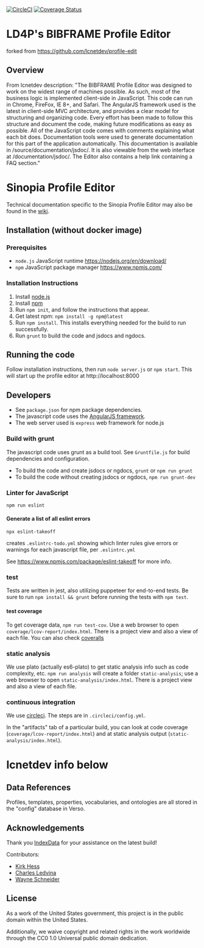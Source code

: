 [![CircleCI](https://circleci.com/gh/LD4P/sinopia_profile_editor.svg?style=svg)](https://circleci.com/gh/LD4P/sinopia_profile_editor)
[![Coverage Status](https://coveralls.io/repos/github/LD4P/sinopia_profile_editor/badge.svg)](https://coveralls.io/github/LD4P/sinopia_profile_editor)

# LD4P's BIBFRAME Profile Editor

forked from https://github.com/lcnetdev/profile-edit

## Overview
From lcnetdev description:  "The BIBFRAME Profile Editor was designed to work on the widest range of machines possible. As such, most of the business logic is implemented client-side in JavaScript. This code can run in Chrome, FireFox, IE 8+, and Safari. The AngularJS framework used is the latest in client-side MVC architecture, and provides a clear model for structuring and organizing code. Every effort has been made to follow this structure and document the code, making future modifications as easy as possible.
All of the JavaScript code comes with comments explaining what each bit does. Documentation tools were used to generate documentation for this part of the application automatically. This documentation is available in /source/documentation/jsdoc/. It is also viewable from the web interface at /documentation/jsdoc/. The Editor also contains a help link containing a FAQ section."

# Sinopia Profile Editor
Technical documentation specific to the Sinopia Profile Editor may also be found in the [wiki](https://github.com/LD4P/sinopia_profile_editor/wiki/Sinopia-Profile-Editor).

## Installation (without docker image)

### Prerequisites
* `node.js` JavaScript runtime https://nodejs.org/en/download/
* `npm` JavaScript package manager https://www.npmjs.com/

### Installation Instructions
1.  Install [node.js](https://nodejs.org/en/download/)
2.  Install [npm](https://www.npmjs.com/)
3.  Run `npm init`, and follow the instructions that appear.
4.  Get latest npm: `npm install -g npm@latest`
5.  Run `npm install`. This installs everything needed for the build to run successfully.
6.  Run `grunt` to build the code and jsdocs and ngdocs.

## Running the code

Follow installation instructions, then run `node server.js` or `npm start`.  This will start up the profile editor at http://localhost:8000

## Developers

- See `package.json` for npm package dependencies.
- The javascript code uses the [AngularJS framework](https://angularjs.org/).
- The web server used is `express` web framework for node.js

### Build with grunt

The javascript code uses grunt as a build tool. See `Gruntfile.js` for build dependencies and configuration.

- To build the code and create jsdocs or ngdocs, `grunt` or `npm run grunt`
- To build the code without creating jsdocs or ngdocs, `npm run grunt-dev`

### Linter for JavaScript

`npm run eslint`

#### Generate a list of all eslint errors

```
npx eslint-takeoff
```

creates `.eslintrc-todo.yml` showing which linter rules give errors or warnings for each javascript file, per `.eslintrc.yml`

See https://www.npmjs.com/package/eslint-takeoff for more info.

### test

Tests are written in jest, also utilizing puppeteer for end-to-end tests.  Be
sure to run `npm install && grunt` before running the tests with `npm test`.

#### test coverage
To get coverage data, `npm run test-cov`.  Use a web browser to open `coverage/lcov-report/index.html`.  There is a project view and also a view of each file.  You can also check [coveralls](https://coveralls.io/repos/github/LD4P/sinopia_profile_editor)

### static analysis

We use plato (actually es6-plato) to get static analysis info such as code complexity, etc.  `npm run analysis` will create a folder `static-analysis`; use a web browser to open `static-analysis/index.html`.  There is a project view and also a view of each file.

### continuous integration

We use [circleci](https://circleci.com/gh/Ld4p/sinopia_profile_editor).  The steps are in `.circleci/config.yml`.

In the "artifacts" tab of a particular build, you can look at code coverage (`coverage/lcov-report/index.html`) and at static analysis output (`static-analysis/index.html`).

# lcnetdev info below

## Data References

Profiles, templates, properties, vocabularies, and ontologies are all stored in the "config" database in Verso.

## Acknowledgements

Thank you [IndexData](http://indexdata.com/) for your assistance on the latest build!

Contributors:
* [Kirk Hess](https://github.com/kirkhess)
* [Charles Ledvina](https://github.com/cledvina)
* [Wayne Schneider](https://github.com/wafschneider)

## License

As a work of the United States government, this project is in the public domain within the United States.

Additionally, we waive copyright and related rights in the work worldwide through the CC0 1.0 Universal public domain dedication.
